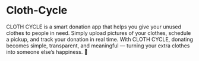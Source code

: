 # Cloth-Cycle
CLOTH CYCLE is a smart donation app that helps you give your unused clothes to people in need. Simply upload pictures of your clothes, schedule a pickup, and track your donation in real time. With CLOTH CYCLE, donating becomes simple, transparent, and meaningful — turning your extra clothes into someone else’s happiness. 🌿
